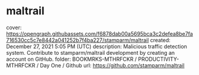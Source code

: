# maltrail

cover: https://opengraph.githubassets.com/f6878dab00a5695bca3c2defea8be7fa716530cc5c7e8442a041252b7f4ba227/stamparm/maltrail
created: December 27, 2021 5:05 PM (UTC)
description: Malicious traffic detection system. Contribute to stamparm/maltrail development by creating an account on GitHub.
folder: BOOKMRKS-MTHRFCKR / PRODUCTIVITY-MTHRFCKR / Day One / Github
url: https://github.com/stamparm/maltrail